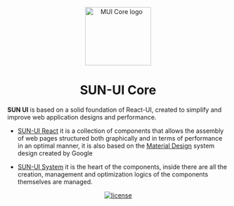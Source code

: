 <!-- markdownlint-disable-next-line -->
<p align="center">
  <a rel="noopener" target="_blank"><img width="150" height="133" src="https://svgshare.com/i/10AE.svg" alt="MUI Core logo"></a>
</p>

<h1 align="center">SUN-UI Core</h1>

**SUN UI** is based on a solid foundation of React-UI, created to simplify and improve web application designs and performance.

- [SUN-UI React]() it is a collection of components that allows the assembly of web pages structured both graphically and in terms of performance in an optimal manner, it is also based on the [Material Design](https://m2.material.io/design/introduction/) system design created by Google

- [SUN-UI System]() it is the heart of the components, inside there are all the creation, management and optimization logics of the components themselves are managed.

<div align="center">

[![license](https://img.shields.io/badge/license-MIT-blue.svg)](https://github.com/SimoneGuarino/sun-ui-react/blob/main/LICENSE)

</div>